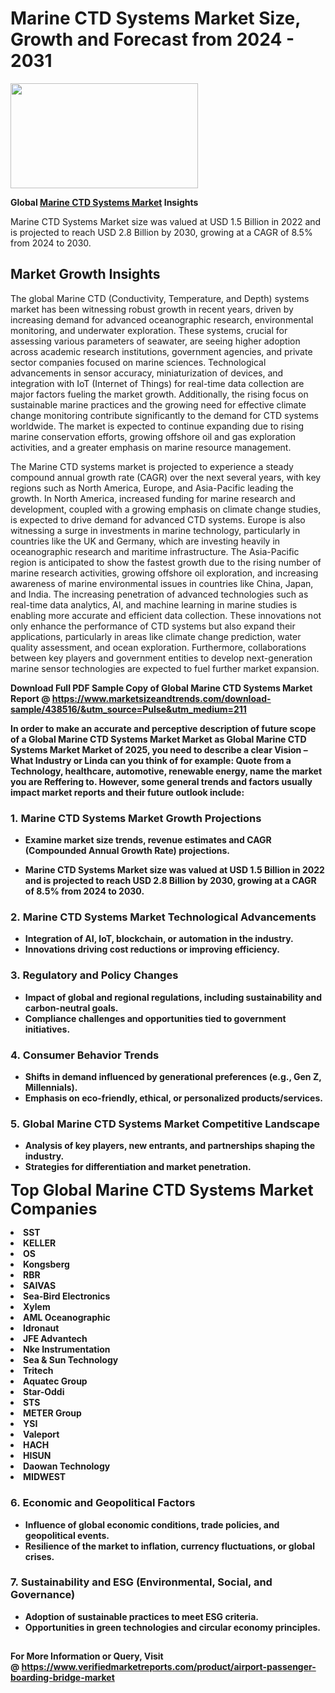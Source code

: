 <H1>Marine CTD Systems Market Size, Growth and Forecast from 2024 - 2031</H1><img class="aligncenter size-medium wp-image-584254" src="https://thirdeyenews.in/wp-content/uploads/2024/09/Global-Market-Research-300x168.jpeg" alt="" width="300" height="168" /><p><strong>Global&nbsp;<a href="https://www.marketsizeandtrends.com/download-sample/438516/&amp;utm_source=Pulse&amp;utm_medium=211">Marine CTD Systems Market</a> Insights</strong></p><p>Marine CTD Systems Market size was valued at USD 1.5 Billion in 2022 and is projected to reach USD 2.8 Billion by 2030, growing at a CAGR of 8.5% from 2024 to 2030.</p><p><h2>Market Growth Insights</h2> <p>The global Marine CTD (Conductivity, Temperature, and Depth) systems market has been witnessing robust growth in recent years, driven by increasing demand for advanced oceanographic research, environmental monitoring, and underwater exploration. These systems, crucial for assessing various parameters of seawater, are seeing higher adoption across academic research institutions, government agencies, and private sector companies focused on marine sciences. Technological advancements in sensor accuracy, miniaturization of devices, and integration with IoT (Internet of Things) for real-time data collection are major factors fueling the market growth. Additionally, the rising focus on sustainable marine practices and the growing need for effective climate change monitoring contribute significantly to the demand for CTD systems worldwide. The market is expected to continue expanding due to rising marine conservation efforts, growing offshore oil and gas exploration activities, and a greater emphasis on marine resource management.</p> <p><strong></strong></p> <p>The Marine CTD systems market is projected to experience a steady compound annual growth rate (CAGR) over the next several years, with key regions such as North America, Europe, and Asia-Pacific leading the growth. In North America, increased funding for marine research and development, coupled with a growing emphasis on climate change studies, is expected to drive demand for advanced CTD systems. Europe is also witnessing a surge in investments in marine technology, particularly in countries like the UK and Germany, which are investing heavily in oceanographic research and maritime infrastructure. The Asia-Pacific region is anticipated to show the fastest growth due to the rising number of marine research activities, growing offshore oil exploration, and increasing awareness of marine environmental issues in countries like China, Japan, and India. The increasing penetration of advanced technologies such as real-time data analytics, AI, and machine learning in marine studies is enabling more accurate and efficient data collection. These innovations not only enhance the performance of CTD systems but also expand their applications, particularly in areas like climate change prediction, water quality assessment, and ocean exploration. Furthermore, collaborations between key players and government entities to develop next-generation marine sensor technologies are expected to fuel further market expansion. <p><strong></p><p><span class=""><strong>Download Full PDF Sample Copy of Global Marine CTD Systems Market Report</strong> @ <a href="https://www.marketsizeandtrends.com/download-sample/438516/&amp;utm_source=Pulse&amp;utm_medium=211" target="_blank">https://www.marketsizeandtrends.com/download-sample/438516/&amp;utm_source=Pulse&amp;utm_medium=211</a></span></p><p>In order to make an accurate and perceptive description of future scope of a Global&nbsp;Marine CTD Systems Market Market as Global&nbsp;Marine CTD Systems Market Market of 2025, you need to describe a clear Vision &ndash; What Industry or Linda can you think of for example: Quote from a Technology, healthcare, automotive, renewable energy, name the market you are Reffering to. However, some general trends and factors usually impact market reports and their future outlook include:</p><h3>1.&nbsp;<strong>Marine CTD Systems Market Growth Projections</strong></h3><ul><li>Examine market size trends, revenue estimates and CAGR (Compounded Annual Growth Rate) projections.</li><li><p>Marine CTD Systems Market size was valued at USD 1.5 Billion in 2022 and is projected to reach USD 2.8 Billion by 2030, growing at a CAGR of 8.5% from 2024 to 2030.</p></li></ul><h3>2.&nbsp;<strong>Marine CTD Systems Market Technological Advancements</strong></h3><ul><li>Integration of AI, IoT, blockchain, or automation in the industry.</li><li>Innovations driving cost reductions or improving efficiency.</li></ul><h3>3.&nbsp;<strong>Regulatory and Policy Changes</strong></h3><ul><li>Impact of global and regional regulations, including sustainability and carbon-neutral goals.</li><li>Compliance challenges and opportunities tied to government initiatives.</li></ul><h3>4.&nbsp;<strong>Consumer Behavior Trends</strong></h3><ul><li>Shifts in demand influenced by generational preferences (e.g., Gen Z, Millennials).</li><li>Emphasis on eco-friendly, ethical, or personalized products/services.</li></ul><h3>5.&nbsp;<strong>Global Marine CTD Systems Market Competitive Landscape</strong></h3><ul><li>Analysis of key players, new entrants, and partnerships shaping the industry.</li><li>Strategies for differentiation and market penetration.</li></ul><p data-pm-slice="1 1 []"><span style="color: inherit; font-family: inherit; font-size: 25px;">Top Global Marine CTD Systems Market Companies</span></p><div class="" data-test-id=""><p><li>SST</li><li> KELLER</li><li> OS</li><li> Kongsberg</li><li> RBR</li><li> SAIVAS</li><li> Sea-Bird Electronics</li><li> Xylem</li><li> AML Oceanographic</li><li> Idronaut</li><li> JFE Advantech</li><li> Nke Instrumentation</li><li> Sea & Sun Technology</li><li> Tritech</li><li> Aquatec Group</li><li> Star-Oddi</li><li> STS</li><li> METER Group</li><li> YSI</li><li> Valeport</li><li> HACH</li><li> HISUN</li><li> Daowan Technology</li><li> MIDWEST</li></p></div><h3>6.&nbsp;<strong>Economic and Geopolitical Factors</strong></h3><ul><li>Influence of global economic conditions, trade policies, and geopolitical events.</li><li>Resilience of the market to inflation, currency fluctuations, or global crises.</li></ul><h3>7.&nbsp;<strong>Sustainability and ESG (Environmental, Social, and Governance)</strong></h3><ul><li>Adoption of sustainable practices to meet ESG criteria.</li><li>Opportunities in green technologies and circular economy principles.</li></ul><h2><strong style="font-size: 14px;">For More Information or Query, Visit @&nbsp;</strong><a style="background-color: #ffffff; font-size: 14px;" href="https://www.marketsizeandtrends.com/report/marine-ctd-systems-market/" target="_blank">https://www.verifiedmarketreports.com/product/airport-passenger-boarding-bridge-market</a></h2>
